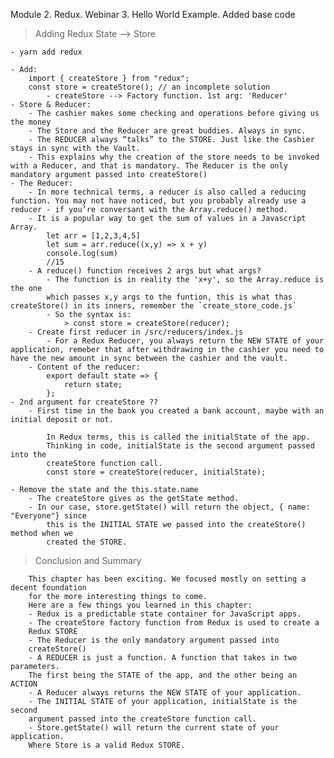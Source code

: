 Module 2. Redux. Webinar 3. Hello World Example. Added base code

> Adding Redux
> State --> Store

    - yarn add redux

    - Add:
        import { createStore } from "redux";
        const store = createStore(); // an incomplete solution
            - createStore --> Factory function. 1st arg: 'Reducer'
    - Store & Reducer:
        - The cashier makes some checking and operations before giving us the money
        - The Store and the Reducer are great buddies. Always in sync.
        - The REDUCER always “talks” to the STORE. Just like the Cashier stays in sync with the Vault.
        - This explains why the creation of the store needs to be invoked with a Reducer, and that is mandatory. The Reducer is the only mandatory argument passed into createStore()
    - The Reducer:
        - In more technical terms, a reducer is also called a reducing function. You may not have noticed, but you probably already use a reducer - if you’re conversant with the Array.reduce() method.
        - It is a popular way to get the sum of values in a Javascript Array.
            let arr = [1,2,3,4,5]
            let sum = arr.reduce((x,y) => x + y)
            console.log(sum)
            //15
        - A reduce() function receives 2 args but what args?
            - The function is in reality the 'x+y', so the Array.reduce is the one
            which passes x,y args to the funtion, this is what thas createStore() in its inners, remember the `create_store_code.js`
            - So the syntax is:
                > const store = createStore(reducer);
        - Create first reducer in /src/reducers/index.js
            - For a Redux Reducer, you always return the NEW STATE of your application, remeber that after withdrawing in the cashier you need to have the new amount in sync between the cashier and the vault.
        - Content of the reducer:
            export default state => {
                return state;
            };
    - 2nd argument for createStore ??
        - First time in the bank you created a bank account, maybe with an initial deposit or not.

            In Redux terms, this is called the initialState of the app.
            Thinking in code, initialState is the second argument passed into the
            createStore function call.
            const store = createStore(reducer, initialState);

    - Remove the state and the this.state.name
        - The createStore gives as the getState method.
        - In our case, store.getState() will return the object, { name: "Everyone"} since
            this is the INITIAL STATE we passed into the createStore() method when we
            created the STORE.

> Conclusion and Summary

        This chapter has been exciting. We focused mostly on setting a decent foundation
        for the more interesting things to come.
        Here are a few things you learned in this chapter:
        - Redux is a predictable state container for JavaScript apps.
        - The createStore factory function from Redux is used to create a
        Redux STORE
        - The Reducer is the only mandatory argument passed into
        createStore()
        - A REDUCER is just a function. A function that takes in two parameters.
        The first being the STATE of the app, and the other being an ACTION
        - A Reducer always returns the NEW STATE of your application.
        - The INITIAL STATE of your application, initialState is the second
        argument passed into the createStore function call.
        - Store.getState() will return the current state of your application.
        Where Store is a valid Redux STORE.
